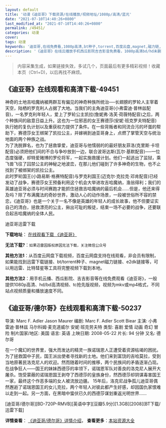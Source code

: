 ```yaml
---
layout: default
title: '动漫《迪亚哥》下载资源/在线播放/视频地址/1080p/高清/蓝光'
date: "2021-07-10T14:40:26+0800"
last_modified_at: "2021-07-10T14:40:26+0800"
permalink: /49451/
categories: 动漫
cover:
tags: 动漫
keywords: '迪亚哥,在线免费看,1080p高清,bt种子,torrent,百度云盘,magnet,磁力链,迅雷下载资源'
description: '《迪亚哥》在线云播放手机西瓜影院吉吉影音免费看，1080p高清bd/hd未删减完整版和tc抢先枪版，mkv/mp4格式，附带bt/torrent种子、magnet/磁力链、百度云盘、网盘资源迅雷下载链接'
---
```


>内容采集生成，如果链接失效，多试几个，页面最后有更多精彩视频！收藏本页（Ctrl+D)，以后再找不麻烦。


## 《迪亚哥》在线观看和高清下载-49451

神奇的土地吉哈魔纳被两群互有偏见的神奇种族所统治──长翅膀的罗轮人主宰着天空，陆栖的罗克利人占据了大地。当我们的主角迪亚哥(小弗雷迪·普林兹配音)，一名罗克利年轻人，爱上了罗轮公主凯拉(詹妮弗&middot;洛芙·荷薇特配音)之后，两个种族间的敌意日益上升。这也为一位邪恶的女王赛德莎(安妮·班克罗夫特配音)执行她的复仇计划以及重获权力提供了条件。在一些背叛者和同流合污的坏蛋的帮助下，赛德莎女王绑架了凯拉公主，并嫁祸到迪亚哥身上，点燃了掌管天空与统治地面的两个种族之战。<br />为了洗脱罪名，也为了拯救挚爱，迪亚哥与他懦弱的的最好朋友菲洛(克里斯&middot;卡坦配音)必须把他们间的不合与争吵放到一边，联合波哥达斯(瓦尔·基默配音)──一位态度强硬，却特爱赌博的罗伦将军，一起实施救援计划。他们一起逃出了监狱，乘飞兽飞往了囚禁公主的神秘之地波峦，在那儿他们碰到了许多神奇的生物，也不止找到了被绑架的凯拉公主。<br />此时罗轮国王(小路易斯·格赛特配音)与罗克利国王(迈克尔&middot;克拉克&middot;邓肯配音)已经发动了战争，赛德莎女王预备利用这个机会大举进攻吉哈魔纳，渔翁得利；我们的英雄迪亚哥必须与时间赛跑才能抓住拯救吉哈魔纳的最后机会&hellip;…但是，他还来得及吗？除了布满魔法的奇妙世界，激动人心的动作场景，一段被世俗所不容的禁恋，《迪亚哥》也是一个关于一名不像是英雄的年轻人的成长故事，他不但要证实自己的清白，拯救漂亮的公主，揪出可耻的叛徒，结束一场不必要的战争，还要联合起吉哈魔纳的全体人民。


迪亚哥迅雷下载

**下载地址**： [在线观看下载 《迪亚哥》](https://www.993dy.com//vod-detail-id-4149.html) 


**无法下载?**：`如果迅雷因版权原因无法下载，关注微信公众号 `

**其他方法1**：从百度云网盘下载视频，百度云网盘支持在线观看，非会员有限制，如果能找到迅雷下载链接、bt/torrent种子、magnet磁力链接、e2dk链接等，可以用迅雷、比特彗星等工具将完整视频下载到本地。

**其他方法2**：用手机云播、西瓜影院、吉吉影音等在线免费观看《迪亚哥》，一般提供1080p高清、hd/bd高清视频、tc抢先版视频，视频为mkv或mp4格式，不同站点视频质量和播放速度不同。


## 《迪亚哥/德尔哥》在线观看和高清下载-50237

导演: Marc F. Adler Jason Maurer 编剧: Marc F. Adler Scott Biear 主演: 小弗雷迪·普林兹 马尔科姆·麦克道威尔 安妮·班克劳夫特 类型: 喜剧 爱情 动画 奇幻 冒险 制片国家/地区: 美国 语言: 英语 上映日期: 2008-05-22 片长: 94 分钟 又名: 德尔哥

在一个魔幻的世界里，强大而发达的精灵一族诺瑞恩人正遭受着资源枯竭的困扰。为了拯救国中子民，国王派出使者寻找新的土地。他们来到富饶的吉哈莫拉，受到当地原著民洛克尼人的欢迎。然而随着时间的推移，两个民族间的矛盾逐渐凸现。在战争狂人——国王的妹妹西德莎的率领下，诺瑞恩军队对善良的洛克尼人展开大屠杀。饱受蒙蔽的诺瑞恩国王剥夺了西德莎的皇族身份，然西德莎却阴谋毒害国王一家，最终这个作恶多端的女人被流放边疆。 15年后，洛克尼战争孤儿迪亚哥偶然邂逅了诺瑞恩国王的女儿克拉，两个年轻人对彼此都产生好感，却因国仇家恨难以走到一起。另一方面，在黑暗中蛰伏已久的西德莎谋划重返光明世界……


[迪亚哥/德尔哥][BD-720P-RMVB][英语中字][豆瓣5.9分][1.3GB][2008][BT下载/迅雷下载]

**详情查看**： [《迪亚哥/德尔哥》详情介绍](/movie/50237/)， **查看更多**：[本站资源大全](/movie/t/all/)

